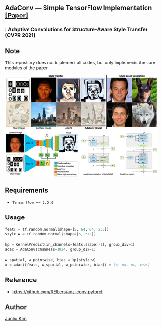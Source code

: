 ## AdaConv &mdash; Simple TensorFlow Implementation [[Paper]](https://openaccess.thecvf.com/content/CVPR2021/papers/Chandran_Adaptive_Convolutions_for_Structure-Aware_Style_Transfer_CVPR_2021_paper.pdf)
### : Adaptive Convolutions for Structure-Aware Style Transfer (CVPR 2021)

## Note
This repository does not implement all codes, but only implements the core modules of the paper.

<div align="center">
  <img src="./assets/teaser.png">
  <img src="./assets/archi.png">
</div>

## Requirements
 * `Tensorflow == 2.5.0`

## Usage
```python
feats = tf.random.normal(shape=[5, 64, 64, 256])
style_w = tf.random.normal(shape=[5, 512])

kp = KernelPredict(in_channels=feats.shape[-1], group_div=1)
adac = AdaConv(channels=1024, group_div=1)

w_spatial, w_pointwise, bias = kp(style_w)
x = adac([feats, w_spatial, w_pointwise, bias]) # [5, 64, 64, 1024]
```

## Reference
* https://github.com/RElbers/ada-conv-pytorch

## Author
[Junho Kim](http://bit.ly/jhkim_ai)
